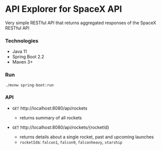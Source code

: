 # API Explorer for SpaceX API
Very simple RESTful API that returns aggregated responses of the SpaceX RESTful API

### Technologies
- Java 11
- Spring Boot 2.2 
- Maven 3+

### Run
`./mvnw spring-boot:run`

### API
- `GET` http://localhost:8080/api/rockets
    - returns summary of all rockets
    
- `GET` http://localhost:8080/api/rockets/{rocketId}
    - returns details about a single rocket, past and upcoming launches
    - `rocketId`s: `falcon1`, `falcon9`, `falconheavy`, `starship`